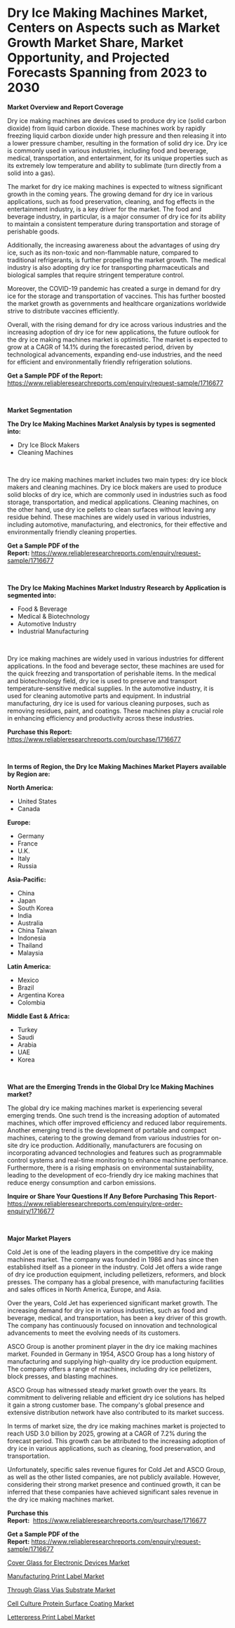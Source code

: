 <p><h1>Dry Ice Making Machines Market, Centers on Aspects such as Market Growth Market Share, Market Opportunity, and Projected Forecasts Spanning from 2023 to 2030</h1></p><p><strong>Market Overview and Report Coverage</strong></p>
<p><p>Dry ice making machines are devices used to produce dry ice (solid carbon dioxide) from liquid carbon dioxide. These machines work by rapidly freezing liquid carbon dioxide under high pressure and then releasing it into a lower pressure chamber, resulting in the formation of solid dry ice. Dry ice is commonly used in various industries, including food and beverage, medical, transportation, and entertainment, for its unique properties such as its extremely low temperature and ability to sublimate (turn directly from a solid into a gas).</p><p>The market for dry ice making machines is expected to witness significant growth in the coming years. The growing demand for dry ice in various applications, such as food preservation, cleaning, and fog effects in the entertainment industry, is a key driver for the market. The food and beverage industry, in particular, is a major consumer of dry ice for its ability to maintain a consistent temperature during transportation and storage of perishable goods.</p><p>Additionally, the increasing awareness about the advantages of using dry ice, such as its non-toxic and non-flammable nature, compared to traditional refrigerants, is further propelling the market growth. The medical industry is also adopting dry ice for transporting pharmaceuticals and biological samples that require stringent temperature control.</p><p>Moreover, the COVID-19 pandemic has created a surge in demand for dry ice for the storage and transportation of vaccines. This has further boosted the market growth as governments and healthcare organizations worldwide strive to distribute vaccines efficiently.</p><p>Overall, with the rising demand for dry ice across various industries and the increasing adoption of dry ice for new applications, the future outlook for the dry ice making machines market is optimistic. The market is expected to grow at a CAGR of 14.1% during the forecasted period, driven by technological advancements, expanding end-use industries, and the need for efficient and environmentally friendly refrigeration solutions.</p></p>
<p><strong>Get a Sample PDF of the Report:</strong> <a href="https://www.reliableresearchreports.com/enquiry/request-sample/1716677">https://www.reliableresearchreports.com/enquiry/request-sample/1716677</a></p>
<p>&nbsp;</p>
<p><strong>Market Segmentation</strong></p>
<p><strong>The Dry Ice Making Machines Market Analysis by types is segmented into:</strong></p>
<p><ul><li>Dry Ice Block Makers</li><li>Cleaning Machines</li></ul></p>
<p>&nbsp;</p>
<p><p>The dry ice making machines market includes two main types: dry ice block makers and cleaning machines. Dry ice block makers are used to produce solid blocks of dry ice, which are commonly used in industries such as food storage, transportation, and medical applications. Cleaning machines, on the other hand, use dry ice pellets to clean surfaces without leaving any residue behind. These machines are widely used in various industries, including automotive, manufacturing, and electronics, for their effective and environmentally friendly cleaning properties.</p></p>
<p><strong>Get a Sample PDF of the Report:</strong>&nbsp;<a href="https://www.reliableresearchreports.com/enquiry/request-sample/1716677">https://www.reliableresearchreports.com/enquiry/request-sample/1716677</a></p>
<p>&nbsp;</p>
<p><strong>The Dry Ice Making Machines Market Industry Research by Application is segmented into:</strong></p>
<p><ul><li>Food & Beverage</li><li>Medical & Biotechnology</li><li>Automotive Industry</li><li>Industrial Manufacturing</li></ul></p>
<p>&nbsp;</p>
<p><p>Dry ice making machines are widely used in various industries for different applications. In the food and beverage sector, these machines are used for the quick freezing and transportation of perishable items. In the medical and biotechnology field, dry ice is used to preserve and transport temperature-sensitive medical supplies. In the automotive industry, it is used for cleaning automotive parts and equipment. In industrial manufacturing, dry ice is used for various cleaning purposes, such as removing residues, paint, and coatings. These machines play a crucial role in enhancing efficiency and productivity across these industries.</p></p>
<p><strong>Purchase this Report:</strong>&nbsp; <a href="https://www.reliableresearchreports.com/purchase/1716677">https://www.reliableresearchreports.com/purchase/1716677</a></p>
<p>&nbsp;</p>
<p><strong>In terms of Region, the Dry Ice Making Machines Market Players available by Region are:</strong></p>
<p>
    <p> <strong> North America: </strong>
        <ul>
            <li>United States</li>
            <li>Canada</li>
        </ul>
        </p> 
    <p> <strong> Europe: </strong>
        <ul>
            <li>Germany</li>
            <li>France</li>
            <li>U.K.</li>
            <li>Italy</li>
            <li>Russia</li>
        </ul>
        </p> 
    <p> <strong> Asia-Pacific: </strong>
        <ul>
            <li>China</li>
            <li>Japan</li>
            <li>South Korea</li>
            <li>India</li>
            <li>Australia</li>
            <li>China Taiwan</li>
            <li>Indonesia</li>
            <li>Thailand</li>
            <li>Malaysia</li>
        </ul>
        </p> 
    <p> <strong> Latin America: </strong>
        <ul>
            <li>Mexico</li>
            <li>Brazil</li>
            <li>Argentina Korea</li>
            <li>Colombia</li>
        </ul>
        </p> 
    <p> <strong> Middle East & Africa: </strong>
        <ul>
            <li>Turkey</li>
            <li>Saudi</li>
            <li>Arabia</li>
            <li>UAE</li>
            <li>Korea</li>
        </ul>
    </p>
    </p>
<p>&nbsp;</p>
<p><strong>What are the Emerging Trends in the Global Dry Ice Making Machines market?</strong></p>
<p><p>The global dry ice making machines market is experiencing several emerging trends. One such trend is the increasing adoption of automated machines, which offer improved efficiency and reduced labor requirements. Another emerging trend is the development of portable and compact machines, catering to the growing demand from various industries for on-site dry ice production. Additionally, manufacturers are focusing on incorporating advanced technologies and features such as programmable control systems and real-time monitoring to enhance machine performance. Furthermore, there is a rising emphasis on environmental sustainability, leading to the development of eco-friendly dry ice making machines that reduce energy consumption and carbon emissions.</p></p>
<p><strong>Inquire or Share Your Questions If Any Before Purchasing This Report</strong>- <a href="https://www.reliableresearchreports.com/enquiry/pre-order-enquiry/1716677">https://www.reliableresearchreports.com/enquiry/pre-order-enquiry/1716677</a></p>
<p>&nbsp;</p>
<p><strong>Major Market Players</strong></p>
<p><p>Cold Jet is one of the leading players in the competitive dry ice making machines market. The company was founded in 1986 and has since then established itself as a pioneer in the industry. Cold Jet offers a wide range of dry ice production equipment, including pelletizers, reformers, and block presses. The company has a global presence, with manufacturing facilities and sales offices in North America, Europe, and Asia.</p><p>Over the years, Cold Jet has experienced significant market growth. The increasing demand for dry ice in various industries, such as food and beverage, medical, and transportation, has been a key driver of this growth. The company has continuously focused on innovation and technological advancements to meet the evolving needs of its customers.</p><p>ASCO Group is another prominent player in the dry ice making machines market. Founded in Germany in 1954, ASCO Group has a long history of manufacturing and supplying high-quality dry ice production equipment. The company offers a range of machines, including dry ice pelletizers, block presses, and blasting machines.</p><p>ASCO Group has witnessed steady market growth over the years. Its commitment to delivering reliable and efficient dry ice solutions has helped it gain a strong customer base. The company's global presence and extensive distribution network have also contributed to its market success.</p><p>In terms of market size, the dry ice making machines market is projected to reach USD 3.0 billion by 2025, growing at a CAGR of 7.2% during the forecast period. This growth can be attributed to the increasing adoption of dry ice in various applications, such as cleaning, food preservation, and transportation.</p><p>Unfortunately, specific sales revenue figures for Cold Jet and ASCO Group, as well as the other listed companies, are not publicly available. However, considering their strong market presence and continued growth, it can be inferred that these companies have achieved significant sales revenue in the dry ice making machines market.</p></p>
<p><strong>Purchase this Report:</strong>&nbsp;&nbsp;<a href="https://www.reliableresearchreports.com/purchase/1716677">https://www.reliableresearchreports.com/purchase/1716677</a></p>
<p></p>
<p><strong>Get a Sample PDF of the Report:</strong>&nbsp;<a href="https://www.reliableresearchreports.com/enquiry/request-sample/1716677">https://www.reliableresearchreports.com/enquiry/request-sample/1716677</a></p>
<p><p><a href="https://www.linkedin.com/pulse/decoding-cover-glass-electronic-devices-market-deep-dive/">Cover Glass for Electronic Devices Market</a></p><p><a href="https://medium.com/@lincolnfeil/manufacturing-print-label-market-outlook-industry-overview-and-forecast-2023-to-2030-36267d6828fa">Manufacturing Print Label Market</a></p><p><a href="https://www.linkedin.com/pulse/through-glass-vias-substrate-market-research-report-unlocks/">Through Glass Vias Substrate Market</a></p><p><a href="https://www.linkedin.com/pulse/cell-culture-protein-surface-coating-market-share-amp-new/">Cell Culture Protein Surface Coating Market</a></p><p><a href="https://medium.com/@barttrantow2023/letterpress-print-label-market-comprehensive-assessment-by-type-application-and-geography-472df90a0810">Letterpress Print Label Market</a></p></p>